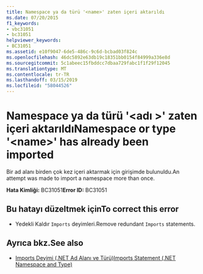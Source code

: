 ```yaml
---
title: Namespace ya da türü '<name>' zaten içeri aktarıldı
ms.date: 07/20/2015
f1_keywords:
- vbc31051
- bc31051
helpviewer_keywords:
- BC31051
ms.assetid: e10f9047-6de5-486c-9c6d-bcbad03f824c
ms.openlocfilehash: 46dc5892e63db19c18351bb0154f84999a336e8d
ms.sourcegitcommit: 5c1abeec15fbddcc7dbaa729fabc1f1f29f12045
ms.translationtype: MT
ms.contentlocale: tr-TR
ms.lasthandoff: 03/15/2019
ms.locfileid: "58044526"
---
```

# <a name="namespace-or-type-name-has-already-been-imported"></a><span data-ttu-id="08124-102">Namespace ya da türü '\<adı >' zaten içeri aktarıldı</span><span class="sxs-lookup"><span data-stu-id="08124-102">Namespace or type '\<name>' has already been imported</span></span>
<span data-ttu-id="08124-103">Bir ad alanı birden çok kez içeri aktarmak için girişimde bulunuldu.</span><span class="sxs-lookup"><span data-stu-id="08124-103">An attempt was made to import a namespace more than once.</span></span>  
  
 <span data-ttu-id="08124-104">**Hata Kimliği:** BC31051</span><span class="sxs-lookup"><span data-stu-id="08124-104">**Error ID:** BC31051</span></span>  
  
## <a name="to-correct-this-error"></a><span data-ttu-id="08124-105">Bu hatayı düzeltmek için</span><span class="sxs-lookup"><span data-stu-id="08124-105">To correct this error</span></span>  
  
-   <span data-ttu-id="08124-106">Yedekli Kaldır `Imports` deyimleri.</span><span class="sxs-lookup"><span data-stu-id="08124-106">Remove redundant `Imports` statements.</span></span>  
  
## <a name="see-also"></a><span data-ttu-id="08124-107">Ayrıca bkz.</span><span class="sxs-lookup"><span data-stu-id="08124-107">See also</span></span>

- [<span data-ttu-id="08124-108">Imports Deyimi (.NET Ad Alanı ve Türü)</span><span class="sxs-lookup"><span data-stu-id="08124-108">Imports Statement (.NET Namespace and Type)</span></span>](../../visual-basic/language-reference/statements/imports-statement-net-namespace-and-type.md)
